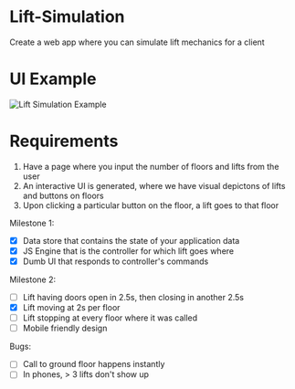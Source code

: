 # Lift-Simulation

Create a web app where you can simulate lift mechanics for a client

# UI Example

![Lift Simulation Example](Lift-Simulation-Example.png "Lift Simulation Example")

# Requirements

1. Have a page where you input the number of floors and lifts from the user
2. An interactive UI is generated, where we have visual depictons of lifts and buttons on floors
3. Upon clicking a particular button on the floor, a lift goes to that floor

Milestone 1:

- [x] Data store that contains the state of your application data
- [x] JS Engine that is the controller for which lift goes where
- [x] Dumb UI that responds to controller's commands

Milestone 2:

- [ ] Lift having doors open in 2.5s, then closing in another 2.5s
- [x] Lift moving at 2s per floor
- [ ] Lift stopping at every floor where it was called
- [ ] Mobile friendly design

Bugs:

- [ ] Call to ground floor happens instantly
- [ ] In phones, > 3 lifts don't show up
